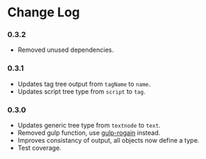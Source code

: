 # Change Log

### 0.3.2

- Removed unused dependencies.

### 0.3.1

- Updates tag tree output from `tagName` to `name`.
- Updates script tree type from `script` to `tag`.

### 0.3.0

- Updates generic tree type from `textnode` to `text`.
- Removed gulp function, use [gulp-rogain](https://github.com/krambuhl/gulp-rogain) instead.
- Improves consistancy of output, all objects now define a type.
- Test coverage.